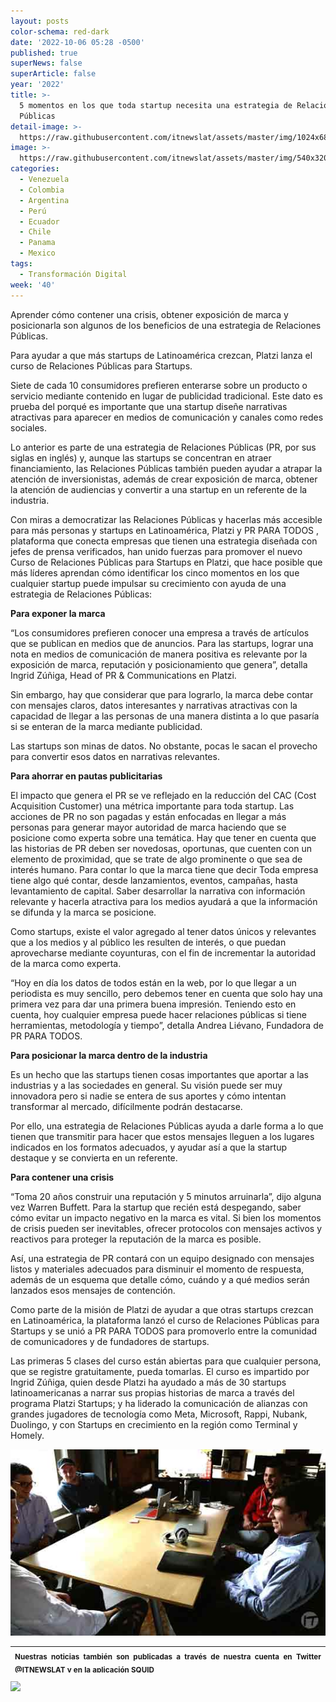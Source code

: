 ```yaml
---
layout: posts
color-schema: red-dark
date: '2022-10-06 05:28 -0500'
published: true
superNews: false
superArticle: false
year: '2022'
title: >-
  5 momentos en los que toda startup necesita una estrategia de Relaciones
  Públicas
detail-image: >-
  https://raw.githubusercontent.com/itnewslat/assets/master/img/1024x680/Startup-1-g.jpg
image: >-
  https://raw.githubusercontent.com/itnewslat/assets/master/img/540x320/Startup-1-p.jpg
categories:
  - Venezuela
  - Colombia
  - Argentina
  - Perú
  - Ecuador
  - Chile
  - Panama
  - Mexico
tags:
  - Transformación Digital
week: '40'
---
```

Aprender cómo contener una crisis, obtener exposición de marca y posicionarla son algunos de los beneficios de una estrategia de Relaciones Públicas.

Para ayudar a que más startups de Latinoamérica crezcan, Platzi lanza el curso de Relaciones Públicas para Startups.

Siete de cada 10 consumidores prefieren enterarse sobre un producto o servicio mediante contenido en lugar de publicidad tradicional. Este dato es prueba del porqué es importante que una startup diseñe narrativas atractivas para aparecer en medios de comunicación y canales como redes sociales. 

Lo anterior es parte de una estrategia de Relaciones Públicas (PR, por sus siglas en inglés) y, aunque las startups se concentran en atraer financiamiento, las Relaciones Públicas también pueden ayudar a atrapar la atención de inversionistas, además de crear exposición de marca, obtener la atención de audiencias y convertir a una startup en un referente de la industria.

Con miras a democratizar las Relaciones Públicas y hacerlas más accesible para más personas y startups en Latinoamérica, Platzi y PR PARA TODOS , plataforma que conecta empresas que tienen una estrategia diseñada con jefes de prensa verificados, han unido fuerzas para promover el nuevo Curso de Relaciones Públicas para Startups en Platzi, que hace posible que más líderes aprendan cómo identificar los cinco momentos en los que cualquier startup puede impulsar su crecimiento con ayuda de una estrategia de Relaciones Públicas:

**Para exponer la marca**

“Los consumidores prefieren conocer una empresa a través de artículos que se publican  en medios que de anuncios. Para las startups, lograr una nota en medios de comunicación de manera positiva es relevante por la exposición de marca, reputación y posicionamiento que genera”, detalla Ingrid Zúñiga, Head of PR & Communications en Platzi.

Sin embargo, hay que considerar que para lograrlo, la marca debe contar con mensajes claros, datos interesantes y narrativas atractivas con la capacidad de llegar a las personas de una manera distinta a lo que pasaría si se enteran de la marca mediante publicidad. 

Las startups son minas de datos. No obstante, pocas le sacan el provecho para convertir esos datos en narrativas relevantes. 

**Para ahorrar en pautas publicitarias**

El impacto que genera el PR se ve reflejado en la reducción del CAC (Cost Acquisition Customer) una métrica importante para toda startup. Las acciones de PR no son pagadas y están enfocadas en llegar a más personas para generar mayor autoridad de marca haciendo que se posicione como experta sobre una temática. Hay que tener en cuenta que las historias de PR deben ser novedosas, oportunas, que cuenten con un elemento de proximidad, que se trate de algo prominente o que sea de interés humano.
Para contar lo que la marca tiene que decir
Toda empresa tiene algo qué contar, desde lanzamientos, eventos, campañas, hasta levantamiento de capital. Saber desarrollar la narrativa con información relevante y hacerla atractiva para los medios ayudará a que la información se difunda y la marca se posicione.

Como startups, existe el valor agregado al tener datos únicos y relevantes que a los medios y al público les resulten de interés, o que puedan aprovecharse mediante coyunturas, con el fin de incrementar la autoridad de la marca como experta.

“Hoy en día los datos de todos están en la web, por lo que llegar a un periodista es muy sencillo, pero debemos tener en cuenta que solo hay una primera vez para dar una primera buena impresión. Teniendo esto en cuenta, hoy cualquier empresa puede hacer relaciones públicas si tiene herramientas, metodología y tiempo”, detalla Andrea Liévano, Fundadora de PR PARA TODOS.

**Para posicionar la marca dentro de la industria**

Es un hecho que las startups tienen cosas importantes que aportar a las industrias y a las sociedades en general. Su visión puede ser muy innovadora pero si nadie se entera de sus aportes y cómo intentan transformar al mercado, difícilmente podrán destacarse. 

Por ello, una estrategia de Relaciones Públicas ayuda a darle forma a lo que tienen que transmitir para hacer que estos mensajes lleguen a los lugares indicados en los formatos adecuados, y ayudar así a que la startup destaque y se convierta en un referente.

**Para contener una crisis**

“Toma 20 años construir una reputación y 5 minutos arruinarla”, dijo alguna vez Warren Buffett. Para la startup que recién está despegando, saber cómo evitar un impacto negativo en la marca es vital. Si bien los momentos de crisis pueden ser inevitables, ofrecer protocolos con mensajes activos y reactivos para proteger la reputación de la marca es posible.

Así, una estrategia de PR contará con un equipo designado con mensajes listos y materiales adecuados para disminuir el momento de respuesta, además de un esquema que detalle cómo, cuándo y a qué medios serán lanzados esos mensajes de contención. 

Como parte de la misión de Platzi de ayudar a que otras startups crezcan en Latinoamérica, la plataforma lanzó el curso de Relaciones Públicas para Startups y se unió a PR PARA TODOS para promoverlo entre la comunidad de comunicadores y de fundadores de startups.

Las primeras 5 clases del curso están abiertas para que cualquier persona, que se registre gratuitamente, pueda tomarlas. El curso es impartido por Ingrid Zúñiga, quien desde Platzi ha ayudado a más de 30 startups latinoamericanas a narrar sus propias historias de marca a través del programa Platzi Startups; y ha liderado la comunicación de alianzas con grandes jugadores de tecnología como Meta, Microsoft, Rappi, Nubank, Duolingo, y con Startups en crecimiento en la región como Terminal y Homely. 

![](https://raw.githubusercontent.com/itnewslat/assets/master/img/540x320/Startup-1-p.jpg)

<table style="height: 42px;" width="569">
<tbody>
<tr>
<td style="text-align: justify;"><sub><strong>Nuestras noticias también son publicadas a través de nuestra cuenta en Twitter <a href="https://twitter.com/itnewslat?lang=es">@ITNEWSLAT</a> y en la aplicación <a href="https://squidapp.co/en/">SQUID</a></strong></sub></td>
</tr>
</tbody>
</table>

<img src="https://tracker.metricool.com/c3po.jpg?hash=56f88a41e39ab42c063cc51676587a04"/>